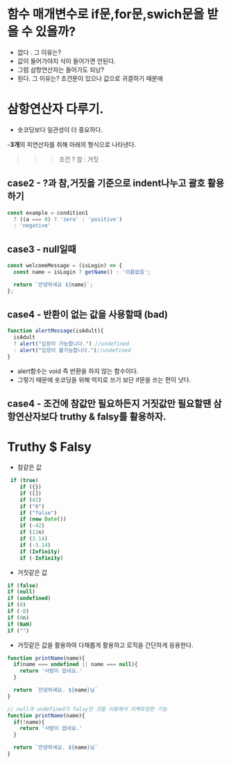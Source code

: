 # 함수 매개변수로 if문,for문,swich문을 받을 수 있을까?
- 없다 . 그 이유는?
- 값이 들어가야지 식이 들어가면 안된다.
- 그럼 삼항연산자는 들어가도 되낭?
- 된다. 그 이유는? 조건문이 있으나 값으로 귀결하기 때문에

# 삼항연산자 다루기.
- 숏코딩보다 일관성이 더 중요하다.

-<b>3개</b>의 피연산자를 취해 아래의 형식으로 나타낸다.
>>> 조건 ? 참 : 거짓

## case2 - ?과 참,거짓을 기준으로 indent나누고 괄호 활용하기
```js
const example = condition1
  ? ((a === 0) ? 'zero' : 'positive')
  : 'negative'
```

## case3 - null일때
```js
const welcomeMessage = (isLogin) => {
  const name = isLogin ? getName() : '이름없음';

  return `안녕하세요 ${name}`;
};
```

## case4 - 반환이 없는 값을 사용할때 (bad)
```js
function alertMessage(isAdult){
  isAdult
  ? alert("입장이 가능합니다.") //undefined
  : alert("입장이 불가능합니다.")//undefined
}
```
- alert함수는 void 즉 반환을 하지 않는 함수이다. 
- 그렇기 때문에 숏코딩을 위해 억지로 쓰기 보단 if문을 쓰는 편이 낫다.

## case4 - 조건에 참값만 필요하든지 거짓값만 필요할땐 삼항연산자보다 truthy & falsy를 활용하자.

# Truthy $ Falsy 
- 참같은 값
```js
 if (true)
    if ({})
    if ([])
    if (42)
    if ("0")
    if ("false")
    if (new Date())
    if (-42)
    if (12n)
    if (3.14)
    if (-3.14)
    if (Infinity)
    if (-Infinity)
```
- 거짓같은 값
```js
if (false)
if (null)
if (undefined)
if (0)
if (-0)
if (0n)
if (NaN)
if ("")
```
- 거짓같은 값을 활용하여 다채롭게 활용하고 로직을 간단하게 응용한다.

```js
function printName(name){
  if(name === undefined || name === null){
    return '사람이 없네요.'
  }

  return `안녕하세요. ${name}님`
}

// null과 undefined가 falsy인 것을 이용해서 리펙토링한 기능
function printName(name){
  if(!name){
    return '사람이 없네요.'
  }

  return `안녕하세요. ${name}님`
}
```